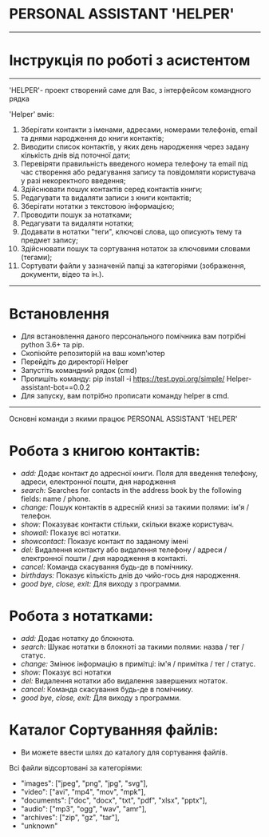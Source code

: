 PERSONAL ASSISTANT 'HELPER'
===========================

------------------------------------------------------------------------------------------------------------------------------------------------------------------------------------------------------------

Інструкція по роботі з асистентом
=================================

______________________________________________________________________________________________________

'HELPER'- проект створений саме для Вас, з інтерфейсом командного рядка

'Helper' вміє:

1. Зберігати контакти з іменами, адресами, номерами телефонів, email та днями народження до книги контактів;
2. Виводити список контактів, у яких день народження через задану кількість днів від поточної дати;
3. Перевіряти правильність введеного номера телефону та email під час створення або редагування запису та повідомляти користувача у разі некоректного введення;
4. Здійснювати пошук контактів серед контактів книги;
5. Редагувати та видаляти записи з книги контактів;
6. Зберігати нотатки з текстовою інформацією;
7. Проводити пошук за нотатками;
8. Редагувати та видаляти нотатки;
9. Додавати в нотатки "теги", ключові слова, що описують тему та предмет запису;
10. Здійснювати пошук та сортування нотаток за ключовими словами (тегами);
11. Сортувати файли у зазначеній папці за категоріями (зображення, документи, відео та ін.).
______________________________________________________________________________________________________

Встановлення
============
- Для встановлення даного персонального помічника вам потрібні python 3.6+ та pip.
- Скопіюйте репозиторій на ваш комп'ютер
- Перейдіть до директорії Helper
- Запустіть командний рядок (cmd)
- Пропишіть команду: pip install -i https://test.pypi.org/simple/ Helper-assistant-bot==0.0.2
- Для запуску, вам потрібно прописати команду  helper в cmd.
______________________________________________________________________________________________________

Основні команди з якими працює PERSONAL ASSISTANT 'HELPER'

Робота з книгою контактів:
==========================
- *add:*         Додає контакт до адресної книги. Поля для введення телефону, адреси, електронної пошти, дня народження
- *search:*      Searches for contacts in the address book by the following fields: name / phone.
- *change:*      Пошук контактів в адресній книзі за такими полями: ім'я / телефон.
- *show:*        Показуває контакти стільки, скільки вкаже користувач.
- *showall:*     Показує всі нотатки.
- *showcontact:* Показує контакт по заданому імені
- *del:*         Видалення контакту або видалення телефону / адреси / електронної пошти / дня народження в контакті.
- *cancel:*      Команда скасування будь-де в помічнику.
- *birthdays:*   Показує кількість днів до чийо-гось дня народження.
- *good bye, close, exit:* Для виходу з программи.

Робота з нотатками:
===================
- *add:*      Додає нотатку до блокнота.
- *search:*   Шукає нотатки в блокноті за такими полями: назва / тег / статус.
- *change:*   Змінює інформацію в примітці: ім'я / примітка / тег / статус.
- *show:*     Показує всі нотатки
- *del:*      Видалення нотатки або видалення завершених нотаток.
- *cancel:*   Команда скасування будь-де в помічнику.
- *good bye, close, exit:* Для виходу з программи.

Каталог Сортуванняя файлів:
===========================
- Ви можете ввести шлях до каталогу для сортування файлів.

Всі файли відсортовані за категоріями: 

- "images": ["jpeg", "png", "jpg", "svg"],
- "video": ["avi", "mp4", "mov", "mpk"],
- "documents": ["doc", "docx", "txt", "pdf", "xlsx", "pptx"],
- "audio": ["mp3", "ogg", "wav", "amr"],
- "archives": ["zip", "gz", "tar"],
- "unknown"
